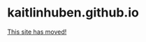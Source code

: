 kaitlinhuben.github.io
======================
<a href="http://www.sites.google.com/view/kaitlin">This site has moved!</a>
